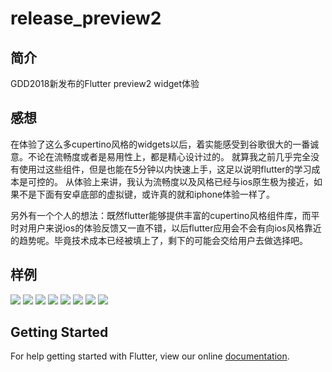 # release_preview2
## 简介
GDD2018新发布的Flutter preview2 widget体验
## 感想
在体验了这么多cupertino风格的widgets以后，着实能感受到谷歌很大的一番诚意。不论在流畅度或者是易用性上，都是精心设计过的。
就算我之前几乎完全没有使用过这些组件，但是也能在5分钟以内快速上手，这足以说明flutter的学习成本是可控的。
从体验上来讲，我认为流畅度以及风格已经与ios原生极为接近，如果不是下面有安卓底部的虚拟键，或许真的就和iphone体验一样了。

另外有一个个人的想法：既然flutter能够提供丰富的cupertino风格组件库，而平时对用户来说ios的体验反馈又一直不错，以后flutter应用会不会有向ios风格靠近的趋势呢。毕竟技术成本已经被填上了，剩下的可能会交给用户去做选择吧。
## 样例
![](https://user-gold-cdn.xitu.io/2018/9/21/165f7d7c790e6911?w=362&h=640&f=gif&s=172340)
![](https://user-gold-cdn.xitu.io/2018/9/22/165fd35c8909a813?w=362&h=640&f=gif&s=1992085)
![](https://user-gold-cdn.xitu.io/2018/9/22/165fd35f0d320ac1?w=362&h=640&f=gif&s=107991)
![](https://user-gold-cdn.xitu.io/2018/9/21/165f7d82c7a6c8e1?w=360&h=643&f=png&s=12551)
![](https://user-gold-cdn.xitu.io/2018/9/21/165fab436c967dc5?w=362&h=640&f=gif&s=243539)
![](https://user-gold-cdn.xitu.io/2018/9/21/165fab44f4e99390?w=362&h=640&f=gif&s=320930)
![](https://user-gold-cdn.xitu.io/2018/9/21/165fab46cca581a7?w=362&h=640&f=gif&s=232271)
![](https://user-gold-cdn.xitu.io/2018/9/21/165fab48becac4ad?w=362&h=640&f=gif&s=328637)
## Getting Started

For help getting started with Flutter, view our online
[documentation](https://flutter.io/).
